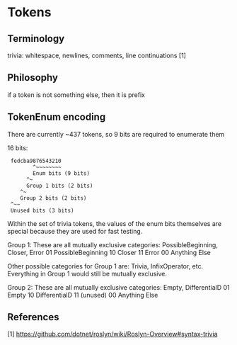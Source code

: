 
# Tokens


## Terminology


trivia: whitespace, newlines, comments, line continuations [1]



## Philosophy

if a token is not something else, then it is prefix



## TokenEnum encoding

 There are currently ~437 tokens, so 9 bits are required to enumerate them

 16 bits:

```
 fedcba9876543210
        ^~~~~~~~~
        Enum bits (9 bits)
      ^~
      Group 1 bits (2 bits)
    ^~
    Group 2 bits (2 bits)
 ^~~
 Unused bits (3 bits)
```


Within the set of trivia tokens, the values of the enum bits themselves are special because they are used for fast
testing.


Group 1: These are all mutually exclusive categories: PossibleBeginning, Closer, Error
01 PossibleBeginning
10 Closer
11 Error
00 Anything Else

Other possible categories for Group 1 are: Trivia, InfixOperator, etc. Everything in Group 1 would still
be mutually exclusive.



Group 2: These are all mutually exclusive categories: Empty, DifferentialD
01 Empty
10 DifferentialD
11 (unused)
00 Anything Else





## References

[1] https://github.com/dotnet/roslyn/wiki/Roslyn-Overview#syntax-trivia








